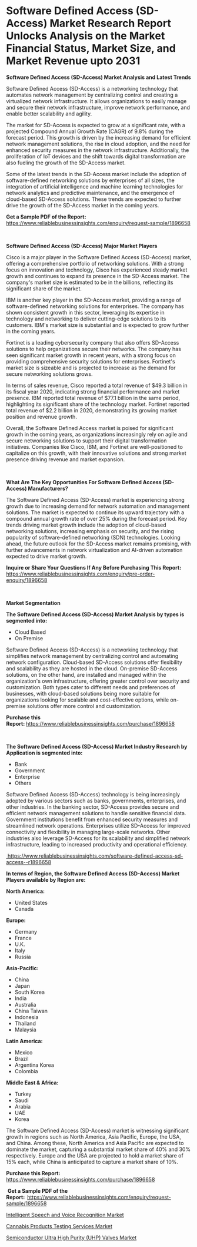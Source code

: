 <p><h1>Software Defined Access (SD-Access) Market Research Report Unlocks Analysis on the Market Financial Status, Market Size, and Market Revenue upto 2031</h1></p><p><strong>Software Defined Access (SD-Access) Market Analysis and Latest Trends</strong></p>
<p><p>Software Defined Access (SD-Access) is a networking technology that automates network management by centralizing control and creating a virtualized network infrastructure. It allows organizations to easily manage and secure their network infrastructure, improve network performance, and enable better scalability and agility.</p><p>The market for SD-Access is expected to grow at a significant rate, with a projected Compound Annual Growth Rate (CAGR) of 9.8% during the forecast period. This growth is driven by the increasing demand for efficient network management solutions, the rise in cloud adoption, and the need for enhanced security measures in the network infrastructure. Additionally, the proliferation of IoT devices and the shift towards digital transformation are also fueling the growth of the SD-Access market.</p><p>Some of the latest trends in the SD-Access market include the adoption of software-defined networking solutions by enterprises of all sizes, the integration of artificial intelligence and machine learning technologies for network analytics and predictive maintenance, and the emergence of cloud-based SD-Access solutions. These trends are expected to further drive the growth of the SD-Access market in the coming years.</p></p>
<p><strong>Get a Sample PDF of the Report:&nbsp;</strong> <a href="https://www.reliablebusinessinsights.com/enquiry/request-sample/1896658">https://www.reliablebusinessinsights.com/enquiry/request-sample/1896658</a></p>
<p>&nbsp;</p>
<p><strong>Software Defined Access (SD-Access) Major Market Players</strong></p>
<p><p>Cisco is a major player in the Software Defined Access (SD-Access) market, offering a comprehensive portfolio of networking solutions. With a strong focus on innovation and technology, Cisco has experienced steady market growth and continues to expand its presence in the SD-Access market. The company's market size is estimated to be in the billions, reflecting its significant share of the market.</p><p>IBM is another key player in the SD-Access market, providing a range of software-defined networking solutions for enterprises. The company has shown consistent growth in this sector, leveraging its expertise in technology and networking to deliver cutting-edge solutions to its customers. IBM's market size is substantial and is expected to grow further in the coming years.</p><p>Fortinet is a leading cybersecurity company that also offers SD-Access solutions to help organizations secure their networks. The company has seen significant market growth in recent years, with a strong focus on providing comprehensive security solutions for enterprises. Fortinet's market size is sizeable and is projected to increase as the demand for secure networking solutions grows.</p><p>In terms of sales revenue, Cisco reported a total revenue of $49.3 billion in its fiscal year 2020, indicating strong financial performance and market presence. IBM reported total revenue of $77.1 billion in the same period, highlighting its significant share of the technology market. Fortinet reported total revenue of $2.2 billion in 2020, demonstrating its growing market position and revenue growth.</p><p>Overall, the Software Defined Access market is poised for significant growth in the coming years, as organizations increasingly rely on agile and secure networking solutions to support their digital transformation initiatives. Companies like Cisco, IBM, and Fortinet are well-positioned to capitalize on this growth, with their innovative solutions and strong market presence driving revenue and market expansion.</p></p>
<p>&nbsp;</p>
<p><strong>What Are The Key Opportunities For Software Defined Access (SD-Access) Manufacturers?</strong></p>
<p><p>The Software Defined Access (SD-Access) market is experiencing strong growth due to increasing demand for network automation and management solutions. The market is expected to continue its upward trajectory with a compound annual growth rate of over 25% during the forecast period. Key trends driving market growth include the adoption of cloud-based networking solutions, increasing emphasis on security, and the rising popularity of software-defined networking (SDN) technologies. Looking ahead, the future outlook for the SD-Access market remains promising, with further advancements in network virtualization and AI-driven automation expected to drive market growth.</p></p>
<p><strong>Inquire or Share Your Questions If Any Before Purchasing This Report:</strong> <a href="https://www.reliablebusinessinsights.com/enquiry/pre-order-enquiry/1896658">https://www.reliablebusinessinsights.com/enquiry/pre-order-enquiry/1896658</a></p>
<p>&nbsp;</p>
<p><strong>Market Segmentation</strong></p>
<p><strong>The Software Defined Access (SD-Access) Market Analysis by types is segmented into:</strong></p>
<p><ul><li>Cloud Based</li><li>On Premise</li></ul></p>
<p><p>Software Defined Access (SD-Access) is a networking technology that simplifies network management by centralizing control and automating network configuration. Cloud-based SD-Access solutions offer flexibility and scalability as they are hosted in the cloud. On-premise SD-Access solutions, on the other hand, are installed and managed within the organization's own infrastructure, offering greater control over security and customization. Both types cater to different needs and preferences of businesses, with cloud-based solutions being more suitable for organizations looking for scalable and cost-effective options, while on-premise solutions offer more control and customization.</p></p>
<p><strong>Purchase this Report:&nbsp;</strong><a href="https://www.reliablebusinessinsights.com/purchase/1896658">https://www.reliablebusinessinsights.com/purchase/1896658</a></p>
<p>&nbsp;</p>
<p><strong>The Software Defined Access (SD-Access) Market Industry Research by Application is segmented into:</strong></p>
<p><ul><li>Bank</li><li>Government</li><li>Enterprise</li><li>Others</li></ul></p>
<p><p>Software Defined Access (SD-Access) technology is being increasingly adopted by various sectors such as banks, governments, enterprises, and other industries. In the banking sector, SD-Access provides secure and efficient network management solutions to handle sensitive financial data. Government institutions benefit from enhanced security measures and streamlined network operations. Enterprises utilize SD-Access for improved connectivity and flexibility in managing large-scale networks. Other industries also leverage SD-Access for its scalability and simplified network infrastructure, leading to increased productivity and operational efficiency.</p></p>
<p><a href="https://www.reliablebusinessinsights.com/software-defined-access-sd-access--r1896658">&nbsp;https://www.reliablebusinessinsights.com/software-defined-access-sd-access--r1896658</a></p>
<p><strong>In terms of Region, the Software Defined Access (SD-Access) Market Players available by Region are:</strong></p>
<p>
    <p> <strong> North America: </strong>
        <ul>
            <li>United States</li>
            <li>Canada</li>
        </ul>
        </p> 
    <p> <strong> Europe: </strong>
        <ul>
            <li>Germany</li>
            <li>France</li>
            <li>U.K.</li>
            <li>Italy</li>
            <li>Russia</li>
        </ul>
        </p> 
    <p> <strong> Asia-Pacific: </strong>
        <ul>
            <li>China</li>
            <li>Japan</li>
            <li>South Korea</li>
            <li>India</li>
            <li>Australia</li>
            <li>China Taiwan</li>
            <li>Indonesia</li>
            <li>Thailand</li>
            <li>Malaysia</li>
        </ul>
        </p> 
    <p> <strong> Latin America: </strong>
        <ul>
            <li>Mexico</li>
            <li>Brazil</li>
            <li>Argentina Korea</li>
            <li>Colombia</li>
        </ul>
        </p> 
    <p> <strong> Middle East & Africa: </strong>
        <ul>
            <li>Turkey</li>
            <li>Saudi</li>
            <li>Arabia</li>
            <li>UAE</li>
            <li>Korea</li>
        </ul>
    </p>
    </p>
<p><p>The Software Defined Access (SD-Access) market is witnessing significant growth in regions such as North America, Asia Pacific, Europe, the USA, and China. Among these, North America and Asia Pacific are expected to dominate the market, capturing a substantial market share of 40% and 30% respectively. Europe and the USA are projected to hold a market share of 15% each, while China is anticipated to capture a market share of 10%.</p></p>
<p><strong>Purchase this Report: </strong><a href="https://www.reliablebusinessinsights.com/purchase/1896658">https://www.reliablebusinessinsights.com/purchase/1896658</a></p>
<p>&nbsp;<strong>Get a Sample PDF of the Report:&nbsp;&nbsp;</strong><a href="https://www.reliablebusinessinsights.com/enquiry/request-sample/1896658">https://www.reliablebusinessinsights.com/enquiry/request-sample/1896658</a></p>
<p><strong></strong></p>
<p><p><a href="https://github.com/baileope6754/Market-Research-Report-List-1/blob/main/intelligent-speech-and-voice-recognition-market.md">Intelligent Speech and Voice Recognition Market</a></p><p><a href="https://github.com/mdmasty/Market-Research-Report-List-1/blob/main/cannabis-products-testing-services-market.md">Cannabis Products Testing Services Market</a></p><p><a href="https://view.publitas.com/reportprime-1/deep-dive-into-the-semiconductor-ultra-high-purity-uhp-valves-market-itstrends-market-segmentation-and-competitive-analysis/">Semiconductor Ultra High Purity (UHP) Valves Market</a></p></p>
